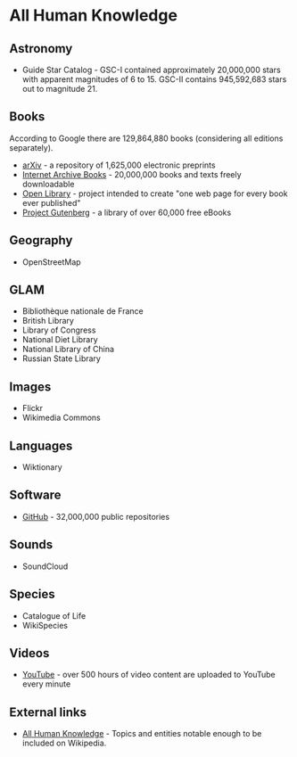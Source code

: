 # All Human Knowledge

## Astronomy

* Guide Star Catalog - GSC-I contained approximately 20,000,000 stars with apparent magnitudes of 6 to 15. GSC-II contains 945,592,683 stars out to magnitude 21.

## Books

According to Google there are 129,864,880 books (considering all editions separately).

* [arXiv](https://arxiv.org/) - a repository of 1,625,000 electronic preprints
* [Internet Archive Books](https://archive.org/details/texts) - 20,000,000 books and texts freely downloadable
* [Open Library](https://openlibrary.org/) - project intended to create "one web page for every book ever published"
* [Project Gutenberg](https://www.gutenberg.org/) - a library of over 60,000 free eBooks

## Geography

* OpenStreetMap

## GLAM

* Bibliothèque nationale de France
* British Library
* Library of Congress
* National Diet Library
* National Library of China
* Russian State Library

## Images

* Flickr
* Wikimedia Commons

## Languages

* Wiktionary

## Software

* [GitHub](https://github.com/) - 32,000,000 public repositories

## Sounds

* SoundCloud

## Species

* Catalogue of Life
* WikiSpecies

## Videos

* [YouTube](https://www.youtube.com/) - over 500 hours of video content are uploaded to YouTube every minute

## External links

* [All Human Knowledge](https://en.wikipedia.org/wiki/User:Emijrp/All_Human_Knowledge) - Topics and entities notable enough to be included on Wikipedia.
